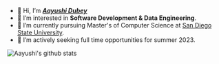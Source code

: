 - 👋 Hi, I’m [_**Aayushi Dubey**_](https://www.linkedin.com/in/aayushidubey16/)
- 👀 I’m interested in **Software Development & Data Engineering**.
- 🌱 I’m currently pursuing Master's of Computer Science at [San Diego State University](https://cs.sdsu.edu/). 
- 💞️ I’m actively seeking full time opportunities for summer 2023.

![Aayushi's github stats](https://github-readme-stats.vercel.app/api?username=aayushidubey16&count_private=true&hide=contribs&show_icons=true)
<!---
aayushidubey16/aayushidubey16 is a ✨ special ✨ repository because its `README.md` (this file) appears on your GitHub profile.
You can click the Preview link to take a look at your changes.
--->
